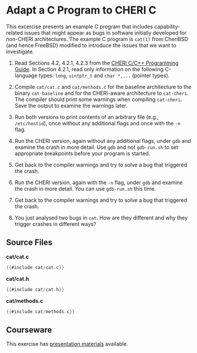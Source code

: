 # Adapt a C Program to CHERI C

This excercise presents an example C program that includes capability-related
issues that might appear as bugs in software initially developed for non-CHERI
architectures.  The example C program is `cat(1)` from CheriBSD (and hence
FreeBSD) modified to introduce the issues that we want to investigate.


1. Read Sections 4.2, 4.2.1, 4.2.3 from the
   [CHERI C/C++ Programming Guide](https://www.cl.cam.ac.uk/techreports/UCAM-CL-TR-947.pdf).
   In Section 4.2.1, read only information on the following C-language types:
   `long`, `uintptr_t` and `char *,...` (pointer types).

2. Compile `cat/cat.c` and `cat/methods.c` for the baseline architecture to the
   binary `cat-baseline` and for the CHERI-aware architecture to `cat-cheri`.
   The compiler should print some warnings when compiling `cat-cheri`.  Save the
   output to examine the warnings later.

3. Run both versions to print contents of an arbitrary file (e.g.,
   `/etc/hostid`), once without any additional flags and once with the `-n`
   flag.

4. Run the CHERI version, again without any additional flags, under `gdb` and
   examine the crash in more detail. Use `gdb` and not `gdb-run.sh` to set
   appropriate breakpoints before your program is started.

5. Get back to the compiler warnings and try to solve a bug that triggered the
   crash.

6. Run the CHERI version, again with the `-n` flag, under `gdb` and examine the
   crash in more detail. You can use `gdb-run.sh` this time.

7. Get back to the compiler warnings and try to solve a bug that triggered the
   crash.

8. You just analysed two bugs in `cat`. How are they different and why they
   trigger crashes in different ways?

## Source Files

**cat/cat.c**
```C
{{#include cat/cat.c}}
```

**cat/cat.h**
```C
{{#include cat/cat.h}}
```

**cat/methods.c**
```C
{{#include cat/methods.c}}
```

## Courseware

This exercise has [presentation materials](./adapt-c.pptx) available.
